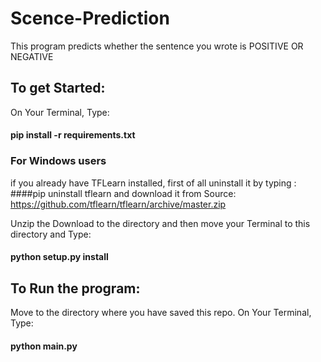 # Scence-Prediction
This program predicts whether the sentence you wrote is POSITIVE OR NEGATIVE

## To get Started:
On Your Terminal, Type:
#### pip install -r requirements.txt
    


### For Windows users
if you already have TFLearn installed, first of all uninstall it by typing :
####pip uninstall tflearn and download it from Source: https://github.com/tflearn/tflearn/archive/master.zip


Unzip the Download to the directory and then move your Terminal to this directory and Type: 
#### python setup.py install


## To Run the program:
Move to the directory where you have saved this repo.
On Your Terminal, Type:
#### python main.py
